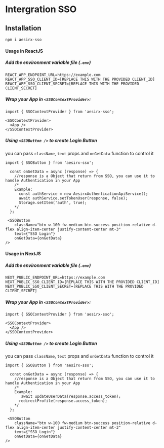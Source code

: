 # Intergration SSO

## Installation
`npm i aesirx-sso`

#### Usage in ReactJS
##### Add the environment variable file (`.env`)

```
REACT_APP_ENDPOINT_URL=https://example.com
REACT_APP_SSO_CLIENT_ID=[REPLACE THIS WITH THE PROVIDED CLIENT_ID]
REACT_APP_SSO_CLIENT_SECRET=[REPLACE THIS WITH THE PROVIDED CLIENT_SECRET]
```

##### Wrap your App in `<SSOContextProvider>`:

```
import { SSOContextProvider } from 'aesirx-sso';

<SSOContextProvider>
  <App />
</SSOContextProvider>
```

##### Using `<SSOButton />` to create Login Button
you can pass `className`, `text` props and `onGetData` function to control it
```
import { SSOButton } from 'aesirx-sso';

  const onGetData = async (response) => {
    //response is a Object that return from SSO, you can use it to handle Authentication in your App
    /*
    Example:
      const authService = new AesirxAuthenticationApiService();
      await authService.setTokenUser(response, false);
      Storage.setItem('auth', true);
    */
  };

 <SSOButton
    className="btn w-100 fw-medium btn-success position-relative d-flex align-item-center justify-content-center mt-3"
    text={"SSO Login"}
    onGetData={onGetData}
/>
```

#### Usage in NextJS
##### Add the environment variable file (`.env`)

```
NEXT_PUBLIC_ENDPOINT_URL=https://example.com
NEXT_PUBLIC_SSO_CLIENT_ID=[REPLACE THIS WITH THE PROVIDED CLIENT_ID]
NEXT_PUBLIC_SSO_CLIENT_SECRET=[REPLACE THIS WITH THE PROVIDED CLIENT_SECRET]
```

##### Wrap your App in `<SSOContextProvider>`:

```
import { SSOContextProvider } from 'aesirx-sso';

<SSOContextProvider>
  <App />
</SSOContextProvider>
```

##### Using `<SSOButton />` to create Login Button
you can pass `className`, `text` props and `onGetData` function to control it
```
import { SSOButton } from 'aesirx-sso';

  const onGetData = async (response) => {
    //response is a Object that return from SSO, you can use it to handle Authentication in your App
    /*
    Example:
       await updateUserData(response.access_token);
      redirectProfile(response.access_token);
    */
  };

 <SSOButton
    className="btn w-100 fw-medium btn-success position-relative d-flex align-item-center justify-content-center mt-3"
    text={"SSO Login"}
    onGetData={onGetData}
/>
```